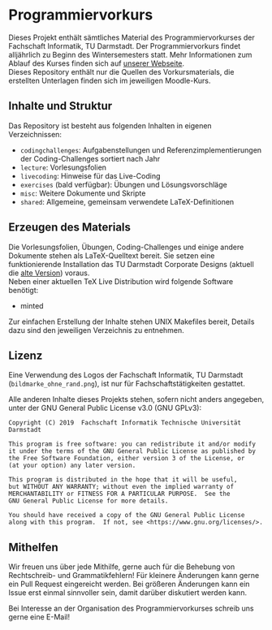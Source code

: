 # Programmiervorkurs

Dieses Projekt enthält sämtliches Material des Programmiervorkurses der Fachschaft Informatik, TU Darmstadt. Der Programmiervorkurs findet alljährlich zu Beginn des Wintersemesters statt. Mehr Informationen zum Ablauf des Kurses finden sich auf [unserer Webseite](https://d120.de/vorkurs).  
Dieses Repository enthält nur die Quellen des Vorkursmaterials, die erstellten Unterlagen finden sich im jeweiligen Moodle-Kurs.

## Inhalte und Struktur

Das Repository ist besteht aus folgenden Inhalten in eigenen Verzeichnissen:

* `codingchallenges`: Aufgabenstellungen und Referenzimplementierungen der Coding-Challenges sortiert nach Jahr
* `lecture`: Vorlesungsfolien
* `livecoding`: Hinweise für das Live-Coding
* `exercises` (bald verfügbar): Übungen und Lösungsvorschläge
* `misc`: Weitere Dokumente und Skripte
* `shared`: Allgemeine, gemeinsam verwendete LaTeX-Definitionen

## Erzeugen des Materials
Die Vorlesungsfolien, Übungen, Coding-Challenges und einige andere Dokumente stehen als LaTeX-Quelltext bereit. Sie setzen eine funktionierende Installation das TU Darmstadt Corporate Designs (aktuell die [alte Version](http://exp1.fkp.physik.tu-darmstadt.de/tuddesign/)) voraus.  
Neben einer aktuellen TeX Live Distribution wird folgende Software benötigt:

* minted

Zur einfachen Erstellung der Inhalte stehen UNIX Makefiles bereit, Details dazu sind den jeweiligen Verzeichnis zu entnehmen.

## Lizenz
Eine Verwendung des Logos der Fachschaft Informatik, TU Darmstadt (`bildmarke_ohne_rand.png`), ist nur für Fachschaftstätigkeiten gestattet.  

Alle anderen Inhalte dieses Projekts stehen, sofern nicht anders angegeben, unter der GNU General Public License v3.0 (GNU GPLv3):  

```
Copyright (C) 2019  Fachschaft Informatik Technische Universität Darmstadt

This program is free software: you can redistribute it and/or modify
it under the terms of the GNU General Public License as published by
the Free Software Foundation, either version 3 of the License, or
(at your option) any later version.

This program is distributed in the hope that it will be useful,
but WITHOUT ANY WARRANTY; without even the implied warranty of
MERCHANTABILITY or FITNESS FOR A PARTICULAR PURPOSE.  See the
GNU General Public License for more details.

You should have received a copy of the GNU General Public License
along with this program.  If not, see <https://www.gnu.org/licenses/>.
```

## Mithelfen
Wir freuen uns über jede Mithilfe, gerne auch für die Behebung von Rechtschreib- und Grammatikfehlern! Für kleinere Änderungen kann gerne ein Pull Request eingereicht werden. Bei größeren Änderungen kann ein Issue erst einmal sinnvoller sein, damit darüber diskutiert werden kann.  
  
Bei Interesse an der Organisation des Programmiervorkurses schreib uns gerne eine E-Mail!
